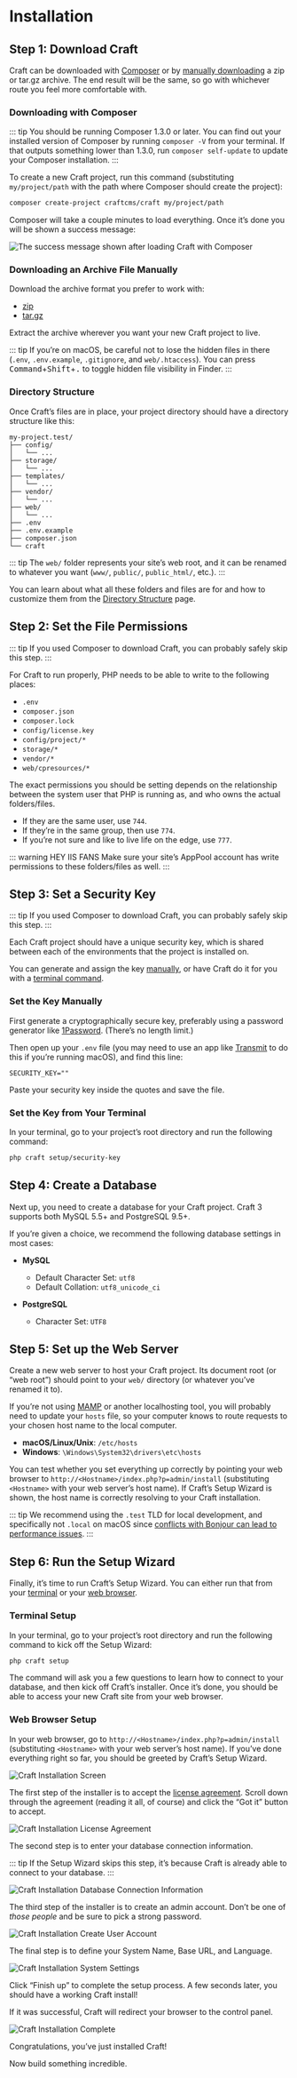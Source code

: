 # Installation

## Step 1: Download Craft

Craft can be downloaded with [Composer](#downloading-with-composer) or by [manually downloading](#downloading-an-archive-file-manually) a zip or tar.gz archive. The end result will be the same, so go with whichever route you feel more comfortable with.

### Downloading with Composer

::: tip
You should be running Composer 1.3.0 or later. You can find out your installed version of Composer by running `composer -V` from your terminal. If that outputs something lower than 1.3.0, run `composer self-update` to update your Composer installation.
:::

To create a new Craft project, run this command (substituting `my/project/path` with the path where Composer should create the project):

```bash
composer create-project craftcms/craft my/project/path
```

Composer will take a couple minutes to load everything. Once it’s done you will be shown a success message:

![The success message shown after loading Craft with Composer](./images/installation-command-line.png)

### Downloading an Archive File Manually

Download the archive format you prefer to work with:

- [zip](https://craftcms.com/latest-v3.zip)
- [tar.gz](https://craftcms.com/latest-v3.tar.gz)

Extract the archive wherever you want your new Craft project to live.

::: tip
If you’re on macOS, be careful not to lose the hidden files in there (`.env`, `.env.example`, `.gitignore`, and `web/.htaccess`). You can press <kbd>Command</kbd>+<kbd>Shift</kbd>+<kbd>.</kbd> to toggle hidden file visibility in Finder.
:::

### Directory Structure

Once Craft’s files are in place, your project directory should have a directory structure like this:

```treeview
my-project.test/
├── config/
│   └── ...
├── storage/
│   └── ...
├── templates/
│   └── ...
├── vendor/
│   └── ...
├── web/
│   └── ...
├── .env
├── .env.example
├── composer.json
└── craft
```

::: tip
The `web/` folder represents your site’s web root, and it can be renamed to whatever you want (`www/`, `public/`, `public_html/`, etc.).
:::

You can learn about what all these folders and files are for and how to customize them from the [Directory Structure](directory-structure.md) page.

## Step 2: Set the File Permissions

::: tip
If you used Composer to download Craft, you can probably safely skip this step.
:::

For Craft to run properly, PHP needs to be able to write to the following places:

- `.env`
- `composer.json`
- `composer.lock`
- `config/license.key`
- `config/project/*`
- `storage/*`
- `vendor/*`
- `web/cpresources/*`

The exact permissions you should be setting depends on the relationship between the system user that PHP is running as, and who owns the actual folders/files.

- If they are the same user, use `744`.
- If they’re in the same group, then use `774`.
- If you’re not sure and like to live life on the edge, use `777`.

::: warning HEY IIS FANS
Make sure your site’s AppPool account has write permissions to these folders/files as well.
:::

## Step 3: Set a Security Key

::: tip
If you used Composer to download Craft, you can probably safely skip this step.
:::

Each Craft project should have a unique security key, which is shared between each of the environments that the project is installed on.

You can generate and assign the key [manually](#set-the-key-manually), or have Craft do it for you with a [terminal command](#set-the-key-from-your-terminal).

### Set the Key Manually

First generate a cryptographically secure key, preferably using a password generator like [1Password](https://1password.com). (There’s no length limit.)

Then open up your `.env` file (you may need to use an app like [Transmit](https://panic.com/transmit/) to do this if you’re running macOS), and find this line:

    SECURITY_KEY=""

Paste your security key inside the quotes and save the file.

### Set the Key from Your Terminal

In your terminal, go to your project’s root directory and run the following command:

```bash
php craft setup/security-key
```

## Step 4: Create a Database

Next up, you need to create a database for your Craft project. Craft 3 supports both MySQL 5.5+ and PostgreSQL 9.5+.

If you’re given a choice, we recommend the following database settings in most cases:

- **MySQL**
  - Default Character Set: `utf8`
  - Default Collation: `utf8_unicode_ci`

- **PostgreSQL**
  - Character Set: `UTF8`

## Step 5: Set up the Web Server

Create a new web server to host your Craft project. Its document root (or “web root”) should point to your `web/` directory (or whatever you’ve renamed it to).

If you’re not using [MAMP](https://mamp.info) or another localhosting tool, you will probably need to update your `hosts` file, so your computer knows to route requests to your chosen host name to the local computer.

- **macOS/Linux/Unix**: `/etc/hosts`
- **Windows**: `\Windows\System32\drivers\etc\hosts`

You can test whether you set everything up correctly by pointing your web browser to `http://<Hostname>/index.php?p=admin/install` (substituting `<Hostname>` with your web server’s host name). If Craft’s Setup Wizard is shown, the host name is correctly resolving to your Craft installation.

::: tip
We recommend using the `.test` TLD for local development, and specifically not `.local` on macOS since [conflicts with Bonjour can lead to performance issues](https://help.rm.com/technicalarticle.asp?cref=tec3015691).
:::

## Step 6: Run the Setup Wizard

Finally, it’s time to run Craft’s Setup Wizard. You can either run that from your [terminal](#terminal-setup) or your [web browser](#web-browser-setup).

### Terminal Setup

In your terminal, go to your project’s root directory and run the following command to kick off the Setup Wizard:

```bash
php craft setup
```

The command will ask you a few questions to learn how to connect to your database, and then kick off Craft’s installer. Once it’s done, you should be able to access your new Craft site from your web browser.

### Web Browser Setup

In your web browser, go to `http://<Hostname>/index.php?p=admin/install` (substituting `<Hostname>` with your web server’s host name). If you’ve done everything right so far, you should be greeted by Craft’s Setup Wizard.

![Craft Installation Screen](./images/installation-step-0.png)

The first step of the installer is to accept the [license agreement](https://craftcms.com/license). Scroll down through the agreement (reading it all, of course) and click the “Got it” button to accept.

![Craft Installation License Agreement](./images/installation-step-1.png)

The second step is to enter your database connection information.

::: tip
If the Setup Wizard skips this step, it’s because Craft is already able to connect to your database.
:::

![Craft Installation Database Connection Information](./images/installation-step-2.png)

The third step of the installer is to create an admin account. Don’t be one of _those people_ and be sure to pick a strong password.

![Craft Installation Create User Account](./images/installation-step-3.png)

The final step is to define your System Name, Base URL, and Language.

![Craft Installation System Settings](./images/installation-step-4.png)

Click “Finish up” to complete the setup process. A few seconds later, you should have a working Craft install!

If it was successful, Craft will redirect your browser to the control panel.

![Craft Installation Complete](./images/installation-step-5.png)

Congratulations, you’ve just installed Craft!

Now build something incredible.
